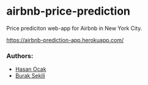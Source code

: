 # airbnb-price-prediction

Price prediciton web-app for Airbnb in New York City.

https://airbnb-prediction-app.herokuapp.com/

### Authors:
- [Hasan Ocak](https://github.com/ocakhasan)
- [Burak Sekili](https://github.com/buraksekili)
